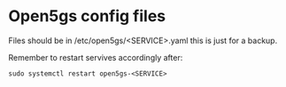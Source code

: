 # Open5gs config files

Files should be in /etc/open5gs/\<SERVICE\>.yaml this is just for a backup.

Remember to restart servives accordingly after:

```
sudo systemctl restart open5gs-<SERVICE>
```
